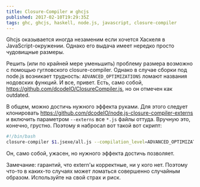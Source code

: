 ```yaml
---
title: Closure-Compiler и ghcjs
published: 2017-02-10T19:29:35Z
tags: ghc, ghcjs, haskell, node.js, javascript, closure-compiler
---
```


Ghcjs оказывается иногда незаменим если хочется Хаскеля в JavaScript-окружении. Однако его выдача имеет нередко просто чудовищные размеры.

Решить (или по крайней мере уменьшить) проблему размера возможно с помощью гугловского closure-compiler. Однако в случае сборки под node.js возникает трудность: `ADVANCED_OPTIMIZATIONS` ломают названия нодовских функций. И все, привет. Есть, само собой, <https://github.com/dcodeIO/ClosureCompiler.js>, но он отмечен как outdated.

В общем, можно достичь нужного эффекта руками. Для этого следует клонировать <https://github.com/dcodeIO/node.js-closure-compiler-externs> и включить параметром `--externs` все `*.js` файлы оттуда. Вручную это, конечно, грустно. Поэтому я набросал вот такой вот скрипт:

```bash
#!/bin/bash
closure-compiler $1.jsexe/all.js --compilation_level=ADVANCED_OPTIMIZATIONS $(ls node.js-closure-compiler-externs/*.js | sed 's/^/--externs=/') --externs=$1.jsexe/all.js.externs > $1.js
```

Он, само собой, ужасен, но нужного эффекта достичь позволяет.

Замечание: гарантий, что extern'ы корректные, ни у кого нет. Поэтому что-то в каких-то случаях может ломаться совершенно случайным образом. Используйте на свой страх и риск.
